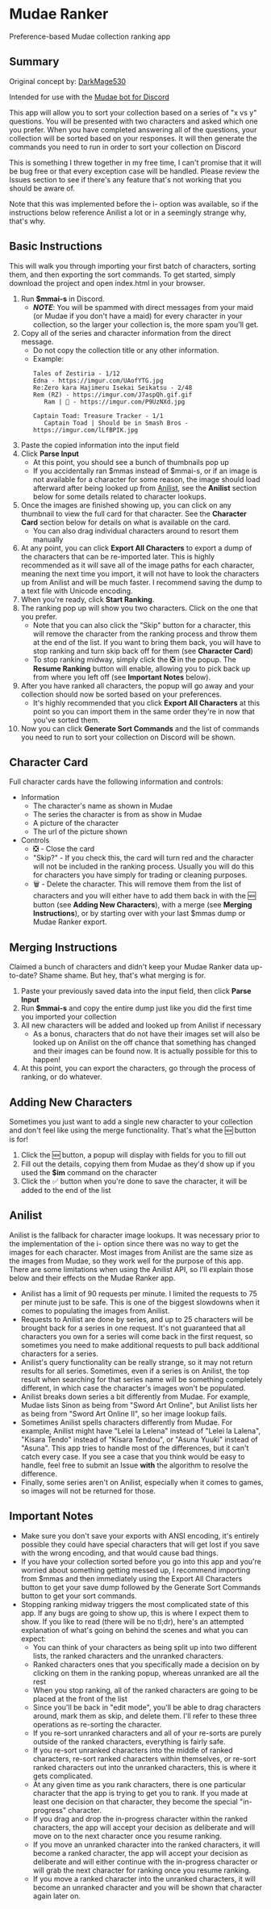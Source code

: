 # Mudae Ranker
 Preference-based Mudae collection ranking app

## Summary
Original concept by: [DarkMage530](https://github.com/jonmervine)

Intended for use with the [Mudae bot for Discord](https://discordbots.org/bot/432610292342587392)

This app will allow you to sort your collection based on a series of "x vs y" questions. You will be presented with two characters and asked which one you prefer. When you have completed answering all of the questions, your collection will be sorted based on your responses. It will then generate the commands you need to run in order to sort your collection on Discord

This is something I threw together in my free time, I can't promise that it will be bug free or that every exception case will be handled. Please review the Issues section to see if there's any feature that's not working that you should be aware of. 

Note that this was implemented before the i- option was available, so if the instructions below reference Anilist a lot or in a seemingly strange why, that's why.

## Basic Instructions
This will walk you through importing your first batch of characters, sorting them, and then exporting the sort commands. To get started, simply download the project and open index.html in your browser.
1. Run **$mmai-s** in Discord.
   - **_NOTE_**: You will be spammed with direct messages from your maid (or Mudae if you don't have a maid) for every character in your collection, so the larger your collection is, the more spam you'll get.
2. Copy all of the series and character information from the direct message.
   - Do not copy the collection title or any other information.
   - Example:
     ```
     Tales of Zestiria - 1/12 
     Edna - https://imgur.com/UAofYTG.jpg
     Re:Zero kara Hajimeru Isekai Seikatsu - 2/48 
     Rem (RZ) - https://imgur.com/J7aspQh.gif.gif
        Ram | 🤷 - https://imgur.com/P9UzNXd.jpg
     
     Captain Toad: Treasure Tracker - 1/1 
        Captain Toad | Should be in Smash Bros - https://imgur.com/lLfBPIK.jpg
     ```
3. Paste the copied information into the input field
4. Click **Parse Input**
   - At this point, you should see a bunch of thumbnails pop up
   - If you accidentally ran $mmas instead of $mmai-s, or if an image is not available for a character for some reason, the image should load afterward after being looked up from [Anilist](https://anilist.co/), see the **Anilist** section below for some details related to character lookups.
5. Once the images are finished showing up, you can click on any thumbnail to view the full card for that character. See the **Character Card** section below for details on what is available on the card.
   - You can also drag individual characters around to resort them manually
6. At any point, you can click **Export All Characters** to export a dump of the characters that can be re-imported later. This is highly recommended as it will save all of the image paths for each character, meaning the next time you import, it will not have to look the characters up from Anilist and will be much faster. I recommend saving the dump to a text file with Unicode encoding.
7. When you're ready, click **Start Ranking**.
8. The ranking pop up will show you two characters. Click on the one that you prefer.
   - Note that you can also click the "Skip" button for a character, this will remove the character from the ranking process and throw them at the end of the list. If you want to bring them back, you will have to stop ranking and turn skip back off for them (see **Character Card**)
   - To stop ranking midway, simply click the ❎ in the popup. The **Resume Ranking** button will enable, allowing you to pick back up from where you left off (see **Important Notes** below).
9. After you have ranked all characters, the popup will go away and your collection should now be sorted based on your preferences.
   - It's highly recommended that you click **Export All Characters** at this point so you can import them in the same order they're in now that you've sorted them.
10. Now you can click **Generate Sort Commands** and the list of commands you need to run to sort your collection on Discord will be shown.

## Character Card
Full character cards have the following information and controls:
- Information
  - The character's name as shown in Mudae
  - The series the character is from as show in Mudae
  - A picture of the character
  - The url of the picture shown
- Controls
  - ❎ - Close the card
  - "Skip?" - If you check this, the card will turn red and the character will not be included in the ranking process. Usually you will do this for characters you have simply for trading or cleaning purposes.
  - 🗑️ - Delete the character. This will remove them from the list of characters and you will either have to add them back in with the 🆕 button (see **Adding New Characters**), with a merge (see **Merging Instructions**), or by starting over with your last $mmas dump or Mudae Ranker export.

## Merging Instructions
Claimed a bunch of characters and didn't keep your Mudae Ranker data up-to-date? Shame shame. But hey, that's what merging is for.
1. Paste your previously saved data into the input field, then click **Parse Input**
2. Run **$mmai-s** and copy the entire dump just like you did the first time you imported your collection
3. All new characters will be added and looked up from Anilist if necessary
   - As a bonus, characters that do not have their images set will also be looked up on Anilist on the off chance that something has changed and their images can be found now. It is actually possible for this to happen!
4. At this point, you can export the characters, go through the process of ranking, or do whatever.

## Adding New Characters
Sometimes you just want to add a single new character to your collection and don't feel like using the merge functionality. That's what the 🆕 button is for!
1. Click the 🆕 button, a popup will display with fields for you to fill out
2. Fill out the details, copying them from Mudae as they'd show up if you used the **$im** command on the character
3. Click the ✅ button when you're done to save the character, it will be added to the end of the list

## Anilist
Anilist is the fallback for character image lookups. It was necessary prior to the implementation of the i- option since there was no way to get the images for each character. Most images from Anilist are the same size as the images from Mudae, so they work well for the purpose of this app. There are some limitations when using the Anilist API, so I'll explain those below and their effects on the Mudae Ranker app.
- Anilist has a limit of 90 requests per minute. I limited the requests to 75 per minute just to be safe. This is one of the biggest slowdowns when it comes to populating the images from Anilist.
- Requests to Anilist are done by series, and up to 25 characters will be brought back for a series in one request. It's not guaranteed that all characters you own for a series will come back in the first request, so sometimes you need to make additional requests to pull back additional characters for a series.
- Anilist's query functionality can be really strange, so it may not return results for all series. Sometimes, even if a series is on Anilist, the top result when searching for that series name will be something completely different, in which case the character's images won't be populated.
- Anilist breaks down series a bit differently from Mudae. For example, Mudae lists Sinon as being from "Sword Art Online", but Anilist lists her as being from "Sword Art Online II", so her image lookup fails.
- Sometimes Anilist spells characters differently from Mudae. For example, Anilist might have "Lelei la Lelena" instead of "Lelei la Lalena", "Kisara Tendo" instead of "Kisara Tendou", or "Asuna Yuuki" instead of "Asuna". This app tries to handle most of the differences, but it can't catch every case. If you see a case that you think would be easy to handle, feel free to submit an Issue **with** the algorithm to resolve the difference.
- Finally, some series aren't on Anilist, especially when it comes to games, so images will not be returned for those.

## Important Notes
- Make sure you don't save your exports with ANSI encoding, it's entirely possible they could have special characters that will get lost if you save with the wrong encoding, and that would cause bad things.
- If you have your collection sorted before you go into this app and you're worried about something getting messed up, I recommend importing from $mmas and then immediately using the Export All Characters button to get your save dump followed by the Generate Sort Commands button to get your sort commands.
- Stopping ranking midway triggers the most complicated state of this app. If any bugs are going to show up, this is where I expect them to show. If you like to read (there will be no tl;dr), here's an attempted explanation of what's going on behind the scenes and what you can expect:
  - You can think of your characters as being split up into two different lists, the ranked characters and the unranked characters.
  - Ranked characters ones that you specifically made a decision on by clicking on them in the ranking popup, whereas unranked are all the rest
  - When you stop ranking, all of the ranked characters are going to be placed at the front of the list
  - Since you'll be back in "edit mode", you'll be able to drag characters around, mark them as skip, and delete them. I'll refer to these three operations as re-sorting the character.
  - If you re-sort unranked characters and all of your re-sorts are purely outside of the ranked characters, everything is fairly safe.
  - If you re-sort unranked characters into the middle of ranked characters, re-sort ranked characters within themselves, or re-sort ranked characters out into the unranked characters, this is where it gets complicated.
  - At any given time as you rank characters, there is one particular character that the app is trying to get you to rank. If you made at least one decision on that character, they become the special "in-progress" character.
  - If you drag and drop the in-progress character within the ranked characters, the app will accept your decision as deliberate and will move on to the next character once you resume ranking.
  - If you move an unranked character into the ranked characters, it will become a ranked character, the app will accept your decision as deliberate and will either continue with the in-progress character or will grab the next character for ranking once you resume ranking.
  - If you move a ranked character into the unranked characters, it will become an unranked character and you will be shown that character again later on.
